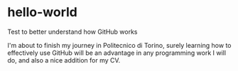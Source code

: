# hello-world
Test to better understand how GitHub works

I'm about to finish my journey in Politecnico di Torino, surely learning how to effectively use GitHub will be an advantage in any programming work I will do, and also a nice addition for my CV.
